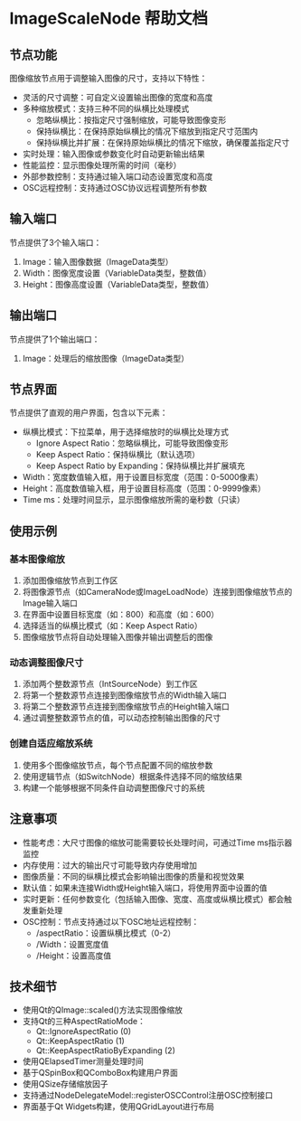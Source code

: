 # ImageScaleNode 帮助文档
## 节点功能
图像缩放节点用于调整输入图像的尺寸，支持以下特性：

- 灵活的尺寸调整：可自定义设置输出图像的宽度和高度
- 多种缩放模式：支持三种不同的纵横比处理模式
  - 忽略纵横比：按指定尺寸强制缩放，可能导致图像变形
  - 保持纵横比：在保持原始纵横比的情况下缩放到指定尺寸范围内
  - 保持纵横比并扩展：在保持原始纵横比的情况下缩放，确保覆盖指定尺寸
- 实时处理：输入图像或参数变化时自动更新输出结果
- 性能监控：显示图像处理所需的时间（毫秒）
- 外部参数控制：支持通过输入端口动态设置宽度和高度
- OSC远程控制：支持通过OSC协议远程调整所有参数
## 输入端口
节点提供了3个输入端口：

1. Image：输入图像数据（ImageData类型）
2. Width：图像宽度设置（VariableData类型，整数值）
3. Height：图像高度设置（VariableData类型，整数值）
## 输出端口
节点提供了1个输出端口：

1. Image：处理后的缩放图像（ImageData类型）
## 节点界面
节点提供了直观的用户界面，包含以下元素：

- 纵横比模式：下拉菜单，用于选择缩放时的纵横比处理方式
  - Ignore Aspect Ratio：忽略纵横比，可能导致图像变形
  - Keep Aspect Ratio：保持纵横比（默认选项）
  - Keep Aspect Ratio by Expanding：保持纵横比并扩展填充
- Width：宽度数值输入框，用于设置目标宽度（范围：0-5000像素）
- Height：高度数值输入框，用于设置目标高度（范围：0-9999像素）
- Time ms：处理时间显示，显示图像缩放所需的毫秒数（只读）
## 使用示例
### 基本图像缩放
1. 添加图像缩放节点到工作区
2. 将图像源节点（如CameraNode或ImageLoadNode）连接到图像缩放节点的Image输入端口
3. 在界面中设置目标宽度（如：800）和高度（如：600）
4. 选择适当的纵横比模式（如：Keep Aspect Ratio）
5. 图像缩放节点将自动处理输入图像并输出调整后的图像
### 动态调整图像尺寸
1. 添加两个整数源节点（IntSourceNode）到工作区
2. 将第一个整数源节点连接到图像缩放节点的Width输入端口
3. 将第二个整数源节点连接到图像缩放节点的Height输入端口
4. 通过调整整数源节点的值，可以动态控制输出图像的尺寸
### 创建自适应缩放系统
1. 使用多个图像缩放节点，每个节点配置不同的缩放参数
2. 使用逻辑节点（如SwitchNode）根据条件选择不同的缩放结果
3. 构建一个能够根据不同条件自动调整图像尺寸的系统
## 注意事项
- 性能考虑：大尺寸图像的缩放可能需要较长处理时间，可通过Time ms指示器监控
- 内存使用：过大的输出尺寸可能导致内存使用增加
- 图像质量：不同的纵横比模式会影响输出图像的质量和视觉效果
- 默认值：如果未连接Width或Height输入端口，将使用界面中设置的值
- 实时更新：任何参数变化（包括输入图像、宽度、高度或纵横比模式）都会触发重新处理
- OSC控制：节点支持通过以下OSC地址远程控制：
  - /aspectRatio：设置纵横比模式（0-2）
  - /Width：设置宽度值
  - /Height：设置高度值
## 技术细节
- 使用Qt的QImage::scaled()方法实现图像缩放
- 支持Qt的三种AspectRatioMode：
  - Qt::IgnoreAspectRatio (0)
  - Qt::KeepAspectRatio (1)
  - Qt::KeepAspectRatioByExpanding (2)
- 使用QElapsedTimer测量处理时间
- 基于QSpinBox和QComboBox构建用户界面
- 使用QSize存储缩放因子
- 支持通过NodeDelegateModel::registerOSCControl注册OSC控制接口
- 界面基于Qt Widgets构建，使用QGridLayout进行布局